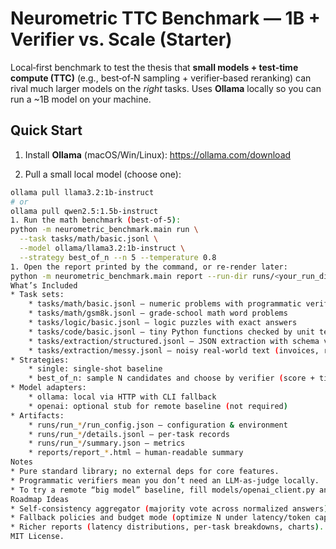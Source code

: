 # Neurometric TTC Benchmark — 1B + Verifier vs. Scale (Starter)

Local‑first benchmark to test the thesis that **small models + test‑time compute (TTC)**
(e.g., best‑of‑N sampling + verifier‑based reranking) can rival much larger models on
the *right* tasks. Uses **Ollama** locally so you can run a ~1B model on your machine.

## Quick Start

1) Install **Ollama** (macOS/Win/Linux): https://ollama.com/download

2) Pull a small local model (choose one):
```bash
ollama pull llama3.2:1b-instruct
# or
ollama pull qwen2.5:1.5b-instruct
1. Run the math benchmark (best‑of‑5):
python -m neurometric_benchmark.main run \
  --task tasks/math/basic.jsonl \
  --model ollama/llama3.2:1b-instruct \
  --strategy best_of_n --n 5 --temperature 0.8
1. Open the report printed by the command, or re‑render later:
python -m neurometric_benchmark.main report --run-dir runs/<your_run_dir>
What’s Included
* Task sets:
    * tasks/math/basic.jsonl — numeric problems with programmatic verifiers
    * tasks/math/gsm8k.jsonl — grade-school math word problems
    * tasks/logic/basic.jsonl — logic puzzles with exact answers
    * tasks/code/basic.jsonl — tiny Python functions checked by unit tests
    * tasks/extraction/structured.jsonl — JSON extraction with schema validation
    * tasks/extraction/messy.jsonl — noisy real-world text (invoices, resumes, etc.)
* Strategies:
    * single: single‑shot baseline
    * best_of_n: sample N candidates and choose by verifier (score + tie‑break)
* Model adapters:
    * ollama: local via HTTP with CLI fallback
    * openai: optional stub for remote baseline (not required)
* Artifacts:
    * runs/run_*/run_config.json — configuration & environment
    * runs/run_*/details.jsonl — per‑task records
    * runs/run_*/summary.json — metrics
    * reports/report_*.html — human‑readable summary
Notes
* Pure standard library; no external deps for core features.
* Programmatic verifiers mean you don’t need an LLM‑as‑judge locally.
* To try a remote “big model” baseline, fill models/openai_client.py and set OPENAI_API_KEY.
Roadmap Ideas
* Self‑consistency aggregator (majority vote across normalized answers).
* Fallback policies and budget mode (optimize N under latency/token caps).
* Richer reports (latency distributions, per‑task breakdowns, charts).
MIT License.
